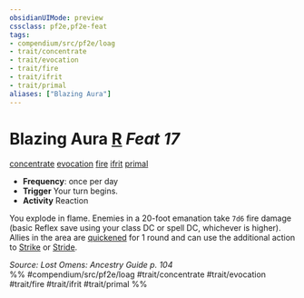 ```yaml
---
obsidianUIMode: preview
cssclass: pf2e,pf2e-feat
tags:
- compendium/src/pf2e/loag
- trait/concentrate
- trait/evocation
- trait/fire
- trait/ifrit
- trait/primal
aliases: ["Blazing Aura"]
---
```

# Blazing Aura  [R](../../rules/core-rulebook/chapter-9-playing-the-game.md#Actions "Reaction") *Feat 17*  
[concentrate](../../rules/traits/concentrate.md)  [evocation](../../rules/traits/evocation.md)  [fire](../../rules/traits/fire.md)  [ifrit](../../rules/traits/ifrit-b2.md)  [primal](../../rules/traits/primal.md)  

- **Frequency**: once per day
- **Trigger** Your turn begins.
- **Activity** Reaction

You explode in flame. Enemies in a 20-foot emanation take `7d6` fire damage (basic Reflex save using your class DC or spell DC, whichever is higher). Allies in the area are [quickened](../../rules/conditions.md#Quickened) for 1 round and can use the additional action to [Strike](../../rules/actions/strike.md) or [Stride](../../rules/actions/stride.md).

*Source: Lost Omens: Ancestry Guide p. 104*  
%% #compendium/src/pf2e/loag #trait/concentrate #trait/evocation #trait/fire #trait/ifrit #trait/primal %%